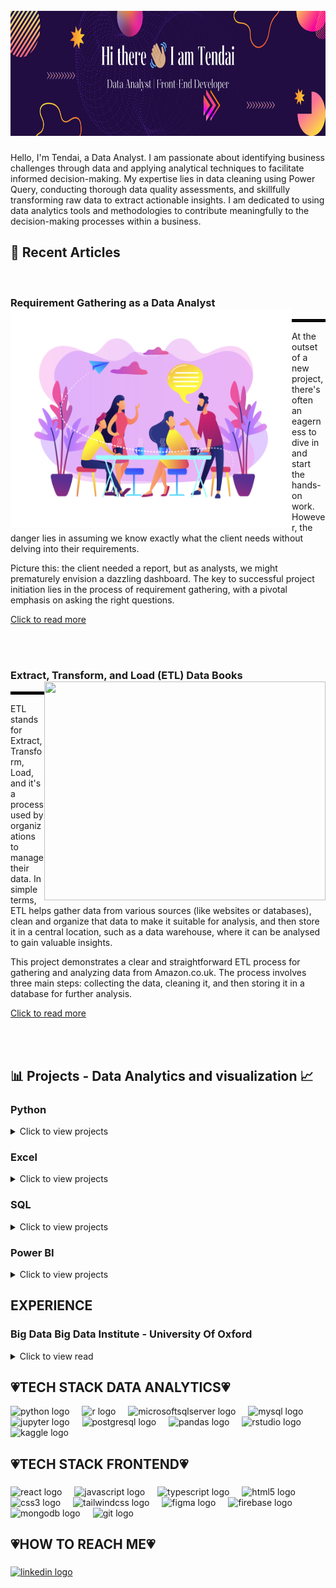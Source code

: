 <br clear="both">

<div align="center">
  <img height="200" width="100%" src="https://github.com/TendaiPhikiso/TendaiPhikiso/blob/main/Folder/Banner%20(2).png"  />
</div>

###

<p>
  Hello, I'm Tendai, a Data Analyst. I am passionate about identifying business challenges through data and applying analytical techniques to facilitate informed decision-making. My expertise lies in data cleaning using Power Query, conducting thorough data quality assessments, and skillfully transforming raw data to extract actionable insights. I am dedicated to using data analytics tools and methodologies to contribute meaningfully to the decision-making processes within a business. 
</p>

###

## 📜 Recent Articles 
<br>

### Requirement Gathering as a Data Analyst <a><img align="left" width="450" height="350" src="https://github.com/TendaiPhikiso/TendaiPhikiso/blob/main/Folder/19198014%201.png"></a>
<hr style="border:2px solid black">
<p>
  At the outset of a new project, there's often an eagerness to dive in and start the hands-on work. However, the danger lies in assuming we know exactly what the client needs without delving into their requirements. 
  
Picture this: the client needed a report, but as analysts, we might prematurely envision a dazzling dashboard. The key to successful project initiation lies in the process of requirement gathering, with a pivotal emphasis on asking the right questions.
</p>

[Click to read more ](https://www.linkedin.com/pulse/requirement-gathering-data-analyst-tendai-phikiso-t4d9e/?trackingId=Z3pwrwfsQzm3jHFA7w8mdA%3D%3D)

<br>

<br>

### Extract, Transform, and Load (ETL) Data Books <a><img align="right" width="450" height="350" src="https://github.com/user-attachments/assets/a9760c9b-617e-4252-b8e4-96815881f175"></a>
<hr style="border:2px solid black">
<p>
ETL stands for Extract, Transform, Load, and it's a process used by organizations to manage their data. In simple terms, ETL helps gather data from various sources (like websites or databases), clean and organize that data to make it suitable for analysis, and then store it in a central location, such as a data warehouse, where it can be analysed to gain valuable insights.

This project demonstrates a clear and straightforward ETL process for gathering and analyzing data from Amazon.co.uk. The process involves three main steps: collecting the data, cleaning it, and then storing it in a database for further analysis.
  
</p>

[Click to read more ](https://www.linkedin.com/pulse/extract-transform-load-etl-amazon-data-books-using-python-phikiso-2gybe/)

<br>


<br>
<h2 align="left">📊 Projects - Data Analytics and visualization 📈</h2>

### Python

<details>
<summary>
Click to view projects
</summary>
  
* [Scraping Data books on Amazon - Extract Phase ](https://github.com/TendaiPhikiso/Amazon_web_Scraping)
* [Scraping Data books on Amazon - Transform Phase ](https://github.com/TendaiPhikiso/Amazon_web_Scraping_Transformation)
* [Scraping Data books on Amazon - Load Phase ](https://github.com/TendaiPhikiso/Amazon_web_scraping_Load_AnalysisPhase)

</details>

### Excel

<details>
<summary>
Click to view projects
</summary>
  
* [Flipkart Ecommerce Product Dataset - Data Quality Assessment](https://github.com/TendaiPhikiso/Flipkart_EcommerceProduct_Dataset/tree/main)
* [Flipkart Ecommerce Product Dataset - Data Cleaning](https://github.com/TendaiPhikiso/Flipkart-Data-Cleaning)
* [Flipkart Ecommerce Product Dataset - Data Insights](https://github.com/TendaiPhikiso/Flipkart-Dataset-Findings)
</details>

### SQL

<details>
<summary>
Click to view projects
</summary>
  
* [Scraping Data books on Amazon - Analysis Phase ](https://github.com/TendaiPhikiso/Amazon_web_scraping_Load_AnalysisPhase)
* [Dannys Diner](https://github.com/TendaiPhikiso/Dannys-Diner-SQL/tree/main)
* [Movies Dataset](https://github.com/TendaiPhikiso/SQL-Server-Queries)
</details>


### Power BI

<details>
<summary>
Click to view projects
</summary>

* [Scraping Data books on Amazon - Visualization Phase ](https://github.com/TendaiPhikiso/Amazon_web_Scraping_Visualisation/tree/main)  |  [View Live Dashboard](https://app.powerbi.com/view?r=eyJrIjoiZWE4Y2U2ZjItNzRkMy00NWNjLTk3MWMtMWUwMjZlZjhhNzliIiwidCI6IjE2MmIyYmIwLWM3ZTEtNGZlZC04NzlkLTk2NTZhMWFjMzMyYiJ9)
* [Adventure Works](https://github.com/TendaiPhikiso/AdventureWorks-PowerBI)  | [View Live Dashboard](https://app.powerbi.com/view?r=eyJrIjoiYmQ4NzA5M2EtYWI1Ni00ZmY3LWExOGQtY2RlZWRlMjJkY2E3IiwidCI6IjE2MmIyYmIwLWM3ZTEtNGZlZC04NzlkLTk2NTZhMWFjMzMyYiJ9)
* [Data Professional Survey ](https://github.com/TendaiPhikiso/Data-Professional-Survey-PowerBI)

  
</details>


<h2 align="left"> EXPERIENCE </h2>

### Big Data Big Data Institute - University Of Oxford

<details>
<summary>
Click to view read
</summary>

#### Role: Research Assistant - Internship
  
Worked closely with Chami Group, a team led by Goylette Chami (MPhil PhD Associate Professor), to conduct in-depth research on Schistosomiasis and its impact in Uganda. The project included assessing the accessibility of health-carefacilities. R programming language was used to transform raw data into 6 insightful visualisations, including geospatial maps highlighting the locations of health centers and drug stores. Applied geospatial data to develop 4 insightful chloropleth maps, showcasing population density and the accessibility of health centers. Presented findings to 8 fellow researchers. Successfully managed tasks and deadlines, actively participated in progress meetings to ensure effective communication and collaboration.

To conduct my analysis I utilised data provided by Chami group & by sourcing data from the Ministry of Health - Republic of Uganda.

• Examined healthcare facility availability for the Ugandan population ,focusing on 3 municipalities: Mayuge, Buliisa,and Pakwach.

• Explored healthcare preferences, uncovering that across surveyed areas, 64% of establishments were drug stores, while 36% were health facilities.

• Wrote a comprehensive report discussing the epidemiology of the disease and quantified findings, contributing to the broader understanding of healthcare dynamics in the region.

</details>

###
<h2 align="left">💗TECH STACK DATA ANALYTICS💗</h2>

<div align="left">
  <img src="https://img.shields.io/badge/Python-3776AB?logo=python&logoColor=white&style=for-the-badge" height="40" alt="python logo"  />
  <img width="12" />
  <img src="https://img.shields.io/badge/R-276DC3?logo=r&logoColor=white&style=for-the-badge" height="40" alt="r logo"  />
  <img width="12" />
  <img src="https://img.shields.io/badge/Microsoft SQL Server-CC2927?logo=microsoftsqlserver&logoColor=white&style=for-the-badge" height="40" alt="microsoftsqlserver logo"  />
  <img width="12" />
  <img src="https://img.shields.io/badge/MySQL-4479A1?logo=mysql&logoColor=white&style=for-the-badge" height="40" alt="mysql logo"  />
  <img width="12" />
  <img src="https://img.shields.io/badge/Jupyter-F37626?logo=jupyter&logoColor=black&style=for-the-badge" height="40" alt="jupyter logo"  />
  <img width="12" />
  <img src="https://img.shields.io/badge/PostgreSQL-4169E1?logo=postgresql&logoColor=white&style=for-the-badge" height="40" alt="postgresql logo"  />
  <img width="12" />
  <img src="https://img.shields.io/badge/pandas-150458?logo=pandas&logoColor=white&style=for-the-badge" height="40" alt="pandas logo"  />
  <img width="12" />
  <img src="https://img.shields.io/badge/RStudio-75AADB?logo=rstudio&logoColor=black&style=for-the-badge" height="40" alt="rstudio logo"  />
  <img width="12" />
  <img src="https://img.shields.io/badge/Kaggle-20BEFF?logo=kaggle&logoColor=black&style=for-the-badge" height="40" alt="kaggle logo"  />
</div>

###

<h2 align="left">💗TECH STACK FRONTEND💗</h2>

###

<div align="left">
  <img src="https://img.shields.io/badge/React-61DAFB?logo=react&logoColor=black&style=for-the-badge" height="30" alt="react logo"  />
  <img width="12" />
  <img src="https://img.shields.io/badge/JavaScript-F7DF1E?logo=javascript&logoColor=black&style=for-the-badge" height="30" alt="javascript logo"  />
  <img width="12" />
  <img src="https://img.shields.io/badge/TypeScript-3178C6?logo=typescript&logoColor=white&style=for-the-badge" height="30" alt="typescript logo"  />
  <img width="12" />
  <img src="https://img.shields.io/badge/HTML5-E34F26?logo=html5&logoColor=white&style=for-the-badge" height="30" alt="html5 logo"  />
  <img width="12" />
  <img src="https://img.shields.io/badge/CSS3-1572B6?logo=css3&logoColor=white&style=for-the-badge" height="30" alt="css3 logo"  />
  <img width="12" />
  <img src="https://img.shields.io/badge/Tailwind CSS-06B6D4?logo=tailwindcss&logoColor=black&style=for-the-badge" height="30" alt="tailwindcss logo"  />
  <img width="12" />
  <img src="https://img.shields.io/badge/Figma-F24E1E?logo=figma&logoColor=white&style=for-the-badge" height="30" alt="figma logo"  />
  <img width="12" />
  <img src="https://img.shields.io/badge/Firebase-FFCA28?logo=firebase&logoColor=black&style=for-the-badge" height="30" alt="firebase logo"  />
  <img width="12" />
  <img src="https://img.shields.io/badge/MongoDB-47A248?logo=mongodb&logoColor=white&style=for-the-badge" height="30" alt="mongodb logo"  />
  <img width="12" />
  <img src="https://img.shields.io/badge/Git-F05032?logo=git&logoColor=white&style=for-the-badge" height="30" alt="git logo"  />
<!--   <img width="12" />
  <img src="https://img.shields.io/badge/Python-3776AB?logo=python&logoColor=white&style=for-the-badge" height="30" alt="python logo"  />
  <img width="12" />
  <img src="https://img.shields.io/badge/R-276DC3?logo=r&logoColor=white&style=for-the-badge" height="30" alt="r logo"  /> -->
</div>

###

<h2 align="left">💗HOW TO REACH ME💗</h2>

###

<div align="left">
<!--   <a href="tphikiso@gmail.com" target="_blank">
    <img src="https://img.shields.io/static/v1?message=Gmail&logo=gmail&label=&color=D14836&logoColor=white&labelColor=&style=for-the-badge" height="35" alt="gmail logo"  />
  </a> -->
  <a href="https://www.linkedin.com/in/tendaiphikiso/" target="_blank">
    <img src="https://img.shields.io/static/v1?message=LinkedIn&logo=linkedin&label=&color=0077B5&logoColor=white&labelColor=&style=for-the-badge" height="35" alt="linkedin logo"  />
  </a>
</div>

###

<br clear="both">
<!--
<img src="https://raw.githubusercontent.com/TendaiPhikiso/TendaiPhikiso/output/snake.svg" alt="Snake animation" />
>
###



